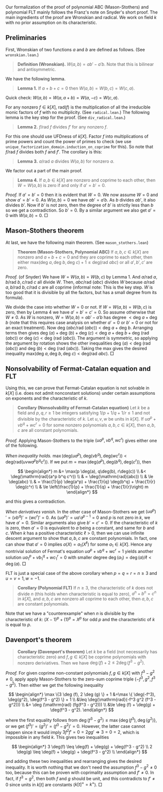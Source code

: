 Our formalization of the proof of polynomial ABC (Mason-Stothers) and polynomial FLT mainly follows the Franz's note on Snyder's short proof.
The main ingredients of the proof are Wronskian and radical.
We work on field $k$ with no prior assumption on its characteristic.

## Preliminaries

First, Wronskian of two functions $a$ and $b$ are defined as follows. (See `wronskian.lean`.)

> **Definition (Wronskian).** $W(a, b)=ab'-a'b$. Note that this is bilinear and antisymmetric.

We have the following lemma.

> **Lemma 1.** If $a+b+c=0$ then $W(a, b) = W(b, c) = W(c, a)$.

Quick check: $W(a, b) = W(a, a+b) = W(a, -c) = W(c, a)$.

For any nonzero $f \in k[X]$, $\text{rad} (f)$ is the multiplication of all the irreducible monic factors of $f$ with no multiplicity.
(See `radical.lean`.)
The following lemma is the key step for the proof. (See `div_radical.lean`.)

> **Lemma 2.** $f / \text{rad } f$ divides $f'$ for any nonzero $f$.

For this one should use UFDness of $k[X]$. Factor $f$ into multiplications of prime powers and count the power of primes to check (we use `unique_factorization_domain.induction_on_coprime` for this).
So note that $f / \text{rad }f$ divides both $f$ and $f'$. The corollary is this:

> **Lemma 3.** $a/\text{rad }a$ divides $W(a, b)$ for nonzero $a$.

We factor out a part of the main proof.

> **Lemma 4.** If $a, b \in k[X]$ are nonzero and coprime to each other, then $W = W(a, b)$ is zero if and only if $a'=b'=0$.

*Proof.* If $a'=b'=0$ then it is evident that $W = 0$.
We now assume $W = 0$ and show $a'=b'=0$.
As $W(a, b) = 0$ we have $ab' = a'b$. As $b$ divides $ab'$, it also divides $b'$.
Now if $b'$ is not zero, then the degree of $b'$ is strictly less than $b$ so we get a contradiction. So $b' = 0$. By a similar argument we also get $a' = 0$ with $W(a, b) = 0$. □

## Mason-Stothers theorem

At last, we have the following main theorem. (See `mason_stothers.lean`)

> **Theorem (Mason-Stothers, Polynomial ABC)** If $a, b, c \in k[X]$ are nonzero and $a + b + c = 0$ and they are coprime to each other, then either $\text{max}(\text{deg } a, \text{deg }b, \text{deg }c) + 1 \le \text{deg} (\text{rad } a b c)$ or all $a', b', c'$ are zero.

*Proof.* (of Snyder) We have $W = W(a, b) = W(b, c)$ by Lemma 1. And $a/\text{rad }a, b/\text{rad }b, c/\text{rad }c$ all divide $W$. Then, $a b c / \text{rad }(a b c)$ divides $W$ because $a/\text{rad }a, b/\text{rad }b, c/\text{rad }c$ are all coprime (informal note: This is the key step. $W$ is too good that it is divisible by all the factors, but has a small degree from its formula).

We divide the case into whether $W = 0$ or not. 
If $W = W(a, b) = W(b, c)$ is zero, then by Lemma 4 we have $a' = b' = c' = 0$.
So assume otherwise that $W \neq 0$.
As $W$ is nonzero, $W = W(a, b) = a b' - a' b$ has degree $< \text{deg }a + \text{deg }b$ (note that this requires case analysis on whether $a'=0$ or $b' = 0$ or not for an exact treatment). Now $\text{deg }\left( a b c / \text{rad }(a b c) \right) < \text{deg }a + \text{deg }b$. 
Arranging terms then gives $\text{deg }(a) + \text{deg }(b) + \text{deg }(c) < \text{deg }a+\text{deg }b + \text{deg }\left( \text{rad }(a b c) \right)$ or $\text{deg }(c) < \text{deg }\left( \text{rad }(a b c) \right)$. The argument is symmetric, so applying the argument by rotation shows the other inequalities $\text{deg }(a) < \text{deg }\left( \text{rad }(a b c) \right)$ and $\text{deg }(b) < \text{deg }\left( \text{rad }(a b c) \right)$. Taking the max gives the desired inequality $\text{max}(\text{deg } a, \text{deg }b, \text{deg }c) < \text{deg} (\text{rad } a b c)$. □

## Nonsolvability of Fermat-Catalan equation and FLT

Using this, we can prove that Fermat-Catalan equation is not solvable in $k[X]$ (i.e. does not admit nonconstant solutions) under certain assumptions on exponents and the characteristic of $k$.


> **Corollary (Nonsolvability of Fermat-Catalan equation)** Let $k$ be a field and $p, q, r \geq 1$ be integers satisfying $1/p + 1/q + 1/r \leq 1$ and not divisible by the characteristic of $k$. Let $u, v, w$ be units in $k[X]$.
If $ua^p + vb^q + wc^r = 0$ for some nonzero polynomials $a, b, c \in k[X]$, then $a, b, c$ are all constant polynomials.


*Proof.* Applying Mason-Stothers to the triple $(ua^p, vb^q, wc^r)$ gives either one of the following.

*When inequality holds.* $\max(\mathrm{deg} (ua^p), \mathrm{deg}(vb^q), \mathrm{deg}(wc^r)) < \mathrm{deg} (\mathrm{rad} (uvw a^p b^q c^r))$. If we put $m = \max(\mathrm{deg} (a^p), \mathrm{deg}(b^q), \mathrm{deg}(c^r))$, then

$$
\begin{align*}
m &= \max(p \deg(a), q\deg(b), r\deg(c)) \\
&< \deg(\mathrm{rad}(a^p b^q c^r)) \\
& = \deg(\mathrm{rad}(abc)) \\
& \le \deg(abc) \\
& = \frac{1}{p} \deg(a^p) + \frac{1}{q} \deg(b^q) + \frac{1}{r} \deg(c^r) \\
& \le \left(\frac{1}{p} + \frac{1}{q} + \frac{1}{r}\right) m
\end{align*}
$$

and this gives a contradiction.

*When derivatives vanish.* In the other case of Mason-Stothers we get $(ua^p)' = (vb^q)' = (wc^r)' = 0$. As $(ua^p)' = u a' a^{p-1} = 0$ and $p$ is not zero in $k$, we have $a' = 0$. Similar arguments also give $b' = c' = 0$. If the characteristic of $k$ is zero, then $a' = 0$ is equivalent to $a$ being a constant, and same for $b$ and $c$. When $k$ has a positive characteristic $\ell > 0$, then we can use infinite descent argument to show that $a, b, c$ are constant polynomials. In fact, one can show that $a' = 0$ implies $a(X) = a_1(X^\ell)$ for some $a_1 \in k[X]$. Hence any nontrivial solution of Fermat's equation $ua^p + vb^q + wc^r = 1$ yields another solution $ua_1^p + vb_1^q + wc_1^r = 0$ with smaller degree $\deg(a_1) = \deg(a) / \ell < \deg(a)$. □

FLT is just a special case of the above corollary when $p = q = r = n \geq 3$ and $u = v = 1, w = -1$.

> **Corollary (Polynomial FLT)** If $n \geq 3$, the characteristic of $k$ does not divide $n$ (this holds when characteristic is equal to zero), $a^n+b^n=c^n$ in $k[X]$, and $a, b, c$ are nonzero all coprime to each other, then $a, b, c$ are constant polynomials.



Note that we have a "counterexample" when $n$ is divisible by the characteristic of $k$: $(X - 1)^{p} + (1)^{p} = X^p$ for odd $p$ and the characteristic of $k$ is equal to $p$.

## Davenport's theorem

> **Corollary (Davenport's theorem)** Let $k$ be a field (not necessarily has characteristic zero) and $f, g \in k[X]$ be coprime polynomials with nonzero deriviatives. Then we have $\deg (f) + 2 \le 2 \deg (f^3 - g^2)$.

*Proof.*
For given coprime non-constant polynomials $f, g \in k[X]$ with $f^3 - g^2 \ne 0$, apply apply Mason-Stothers to the zero-sum coprime triple $(-f^3, g^2, f^3 - g^2)$.
Then either we get the following inequality

$$
\begin{align*}
    \max \{3 \deg (f), 2 \deg (g) \} + 1 &=\max \{ \deg(-f^3), \deg(g^2), \deg(f^3 - g^2) \} + 1 \\
    &\leq \deg(\mathrm{rad}(-f^3 g^2 (f^3 - g^2))) \\
    &= \deg (\mathrm{rad} (fg(f^3 - g^2))) \\
    &\le \deg (f) + \deg(g) + \deg(f^3 - g^2).
\end{align*}
$$

where the first equality follows from $\deg(f^3 - g^2) \leq \max \{ \deg(f^3), \deg(g^2)\}$, or we get $(f^3)' = (g^2)' = (f^3 - g^2)' = 0$.
However, the latter case cannot happen since it would imply $3f^2f' = 0 = 2gg' \Rightarrow 3 = 0 = 2$, which is impossible in any field $k$.
This gives two inequalities

$$
\begin{align*}
    3 \deg(f) \leq \deg(f) + \deg(g) + \deg(f^3 - g^2) \\
    2 \deg(g) \leq \deg(f) + \deg(g) + \deg(f^3 - g^2) \\
\end{align*}
$$

and adding these two inequalities and rearranging gives the desired inequality.
It is worth nothing that we don't need the assumption $f^3 - g^2 \neq 0$ too, because this can be proven with coprimality assumption and $f' \neq 0$.
In fact, if $f^3 = g^2$, then both $f$ and $g$ should be unit, and this contradicts to $f' \neq 0$ since units in $k[t]$ are constants ($k[t]^\times = k^\times$). □
